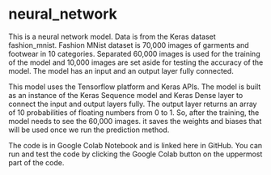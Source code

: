 # neural_network
This is a neural network model. Data is from the Keras dataset fashion_mnist. Fashion MNist dataset is 70,000 images of  garments and footwear in 10 categories. Separated 60,000 images is used for the training of the model and 10,000 images are set aside for testing the accuracy of the model. The model has an input and an output layer fully connected.

This model uses the Tensorflow platform and Keras APIs. The model is built as an instance of the Keras Sequence model and Keras Dense layer to connect the input and output layers fully. The output layer returns an array of 10 probabilities of floating numbers from 0 to 1. So, after the training, the model needs to see the 60,000 images. it saves the weights and biases that will be used once we run the prediction method.

The code is in Google Colab Notebook and is linked here in GitHub. You can run and test the code by clicking the Google Colab button on the uppermost part of the code. 
